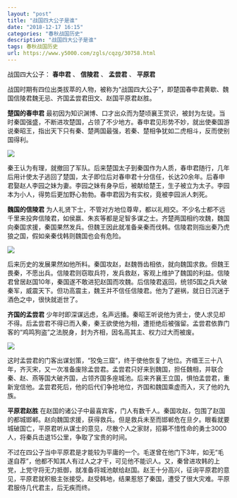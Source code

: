 ```yaml
---
layout: "post"
title: "战国四大公子是谁"
date: "2018-12-17 16:15"
categories: "春秋战国历史"
description: "战国四大公子是谁"
tags: 春秋战国历史
url: https://www.y5000.com/zgls/cqzg/30758.html
---
```






战国四大公子： **春申君** 、 **信陵君** 、 **孟尝君** 、 **平原君**

战国时期有四位出类拔萃的人物，被称为“战国四大公子”，即楚国春申君黄歇、魏国信陵君魏无忌、齐国孟尝君田文、赵国平原君赵胜。

**楚国的春申君**
最初因为知识渊博、口才出众而为楚顷襄王赏识，被封为左徒。当时秦国强盛，不断进攻楚国，占领了不少地方。春申君见形势不妙，就出使秦国游说秦昭王，指出天下只有秦、楚两国最强，若秦、楚相争犹如二虎相斗，反而使别国得利。

![](https://img.y5000.com/uploads/allimg/180608/8-1P60Q5240N22.jpg)

秦王认为有理，就撤回了军队。后来楚国太子到秦国作为人质，春申君随行，几年后用计使太子逃回了楚国，太子即位后对春申君十分信任，长达20余年。后春申君娶赵人李园之妹为妻。李园之妹有身孕后，被献给楚王，生子被立为太子。李园本为小人，得势后更加野心勃勃。春申君因为有实权，竟被李园派人刺死。

**魏国的信陵君**
为人礼贤下士，不管对方地位尊卑，都以礼相交。不少名士都不远千里来投奔信陵君，如侯嬴、朱亥等都是足智多谋之士。齐楚两国相约攻魏，魏国向秦国求援，秦国果然发兵。但魏王因此就准备亲秦而伐韩。信陵君则指出秦乃虎狼之国，假如亲秦伐韩则魏国也会有危险。

![](https://img.y5000.com/uploads/allimg/180608/8-1P60Q52625R0.jpg)

后来历史的发展果然如他所料。秦国攻赵，赵魏唇齿相依，就向魏国求救。但魏王畏秦，不愿出兵。信陵君则窃取兵符，发兵救赵，客观上维护了魏国的利益。信陵君曾居赵国10年，秦国遂不敢进犯赵国而攻魏。后信陵君返回，统领5国之兵大破秦军，威震天下。但功高震主，魏王并不信任信陵君。他为了避祸，就日日沉迷于酒色之中，很快就逝世了。

**齐国的孟尝君**
少年时即深谋远虑，名声远播。秦昭王听说他为贤士，使人求见却不得。后孟尝君不得已而入秦，秦王欲使他为相，遭拒绝后被强留。孟尝君依靠门客的“鸡鸣狗盗”之法脱身，封为齐相，因名高其主、权力过大而被废。

![](https://img.y5000.com/uploads/allimg/180608/8-1P60Q52H3255.jpg)

这时孟尝君的门客出谋划策，“狡兔三窟”，终于使他恢复了地位。齐缗王三十八年，齐灭宋，又一次准备废除孟尝君。孟尝君只好来到魏国，担任魏相，并联合秦、赵、燕等国大破齐国，占领齐国多座城池。后来齐襄王立国，惧怕孟尝君，重新宠信他。孟尝君死后，他的后代们争抢地位，齐国和魏国乘虚而入，灭了他的九族。

**平原君赵胜**
在赵国的诸公子中最喜宾客，门人有数千人。秦国攻赵，包围了赵国的都城邯郸。赵向魏国求援，获得救兵。但是救兵未至而邯郸危在旦夕。眼看就要城破国亡，平原君听从谋士的意见，尽散个人之家财，招募不惜性命的勇士3000人，将秦兵击退15公里，争取了宝贵的时间。

不过在四公子当中平原君是才能较为平庸的一个。毛遂曾在他门下3年，如无“毛遂自荐”，他都不知其人有过人之才干，可见他不能识人。又，秦曾进攻韩的上党，上党守将无力抵御，就准备将城池献给赵国。赵王十分高兴，征询平原君的意见，平原君就积极主张接受。赵受韩地，结果惹怒了秦国，遭受了很大灾难。平原君服侍几代君主，后无疾而终。
